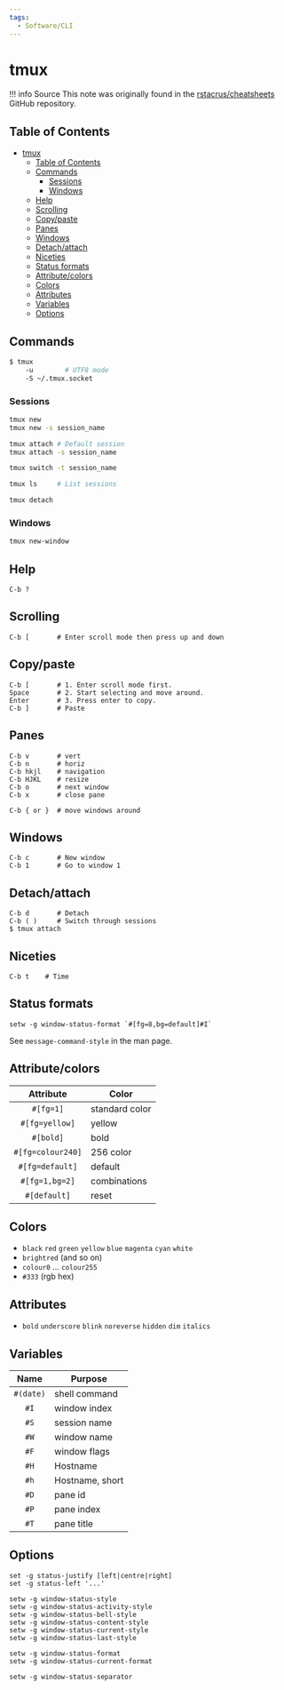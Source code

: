 ```yaml
---
tags:
  - Software/CLI
---
```


# tmux

!!! info Source
    This note was originally found in the [rstacrus/cheatsheets](https://github.com/rstacruz/cheatsheets) GitHub repository.

## Table of Contents

- [tmux](#tmux)
  - [Table of Contents](#table-of-contents)
  - [Commands](#commands)
    - [Sessions](#sessions)
    - [Windows](#windows)
  - [Help](#help)
  - [Scrolling](#scrolling)
  - [Copy/paste](#copypaste)
  - [Panes](#panes)
  - [Windows](#windows-1)
  - [Detach/attach](#detachattach)
  - [Niceties](#niceties)
  - [Status formats](#status-formats)
  - [Attribute/colors](#attributecolors)
  - [Colors](#colors)
  - [Attributes](#attributes)
  - [Variables](#variables)
  - [Options](#options)

## Commands

```bash
$ tmux
    -u        # UTF8 mode
    -S ~/.tmux.socket
```

### Sessions

```bash
tmux new
tmux new -s session_name

tmux attach # Default session
tmux attach -s session_name

tmux switch -t session_name

tmux ls     # List sessions

tmux detach
```

### Windows

```bash
tmux new-window
```

## Help

```text
C-b ?
```

## Scrolling

```text
C-b [       # Enter scroll mode then press up and down
```

## Copy/paste

```text
C-b [       # 1. Enter scroll mode first.
Space       # 2. Start selecting and move around.
Enter       # 3. Press enter to copy.
C-b ]       # Paste
```

## Panes

```text
C-b v       # vert
C-b n       # horiz
C-b hkjl    # navigation
C-b HJKL    # resize
C-b o       # next window
C-b x       # close pane

C-b { or }  # move windows around
```

## Windows

```text
C-b c       # New window
C-b 1       # Go to window 1
```

## Detach/attach

```text
C-b d       # Detach
C-b ( )     # Switch through sessions
$ tmux attach
```

## Niceties

```text
C-b t    # Time
```

## Status formats

```text
setw -g window-status-format `#[fg=8,bg=default]#I`
```

See `message-command-style` in the man page.

## Attribute/colors

|     Attribute     | Color          |
| :---------------: | -------------- |
|     `#[fg=1]`     | standard color |
|  `#[fg=yellow]`   | yellow         |
|     `#[bold]`     | bold           |
| `#[fg=colour240]` | 256 color      |
|  `#[fg=default]`  | default        |
|  `#[fg=1,bg=2]`   | combinations   |
|   `#[default]`    | reset          |

## Colors

- `black` `red` `green` `yellow` `blue` `magenta` `cyan` `white`
- `brightred` (and so on)
- `colour0` ... `colour255`
- `#333` (rgb hex)

## Attributes

- `bold` `underscore` `blink` `noreverse` `hidden` `dim` `italics`

## Variables

|   Name    | Purpose         |
| :-------: | --------------- |
| `#(date)` | shell command   |
|   `#I`    | window index    |
|   `#S`    | session name    |
|   `#W`    | window name     |
|   `#F`    | window flags    |
|   `#H`    | Hostname        |
|   `#h`    | Hostname, short |
|   `#D`    | pane id         |
|   `#P`    | pane index      |
|   `#T`    | pane title      |

## Options

```text
set -g status-justify [left|centre|right]
set -g status-left '...'

setw -g window-status-style
setw -g window-status-activity-style
setw -g window-status-bell-style
setw -g window-status-content-style
setw -g window-status-current-style
setw -g window-status-last-style

setw -g window-status-format
setw -g window-status-current-format

setw -g window-status-separator
```
